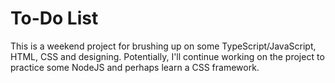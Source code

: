 # To-Do List 

This is a weekend project for brushing up on some TypeScript/JavaScript, HTML, CSS and designing. Potentially, I'll continue working on the project to practice some NodeJS and perhaps learn 
a CSS framework.
